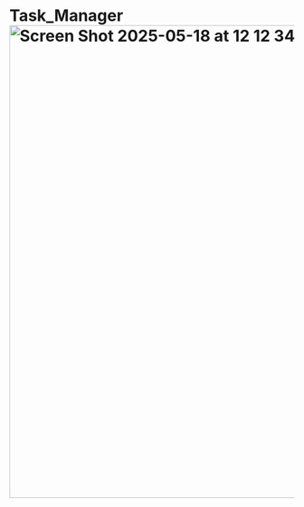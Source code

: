 # Task_Manager<img width="837" alt="Screen Shot 2025-05-18 at 12 12 34 PM" src="https://github.com/user-attachments/assets/e97e4a40-83c2-4bab-8b22-6c044f0b9202" />
